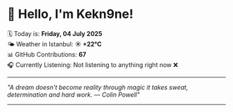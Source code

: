 # 👋 Hello, I'm Kekn9ne!

🗓️ Today is: **Friday, 04 July 2025**  
🌤️ Weather in Istanbul: **☀️   +22°C**  
📊 GitHub Contributions: **67**  
🎧 Currently Listening: Not listening to anything right now ❌

---

_"A dream doesn't become reality through magic it takes sweat, determination and hard work. — *Colin Powell*"_

---
